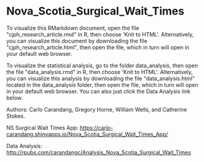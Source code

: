 # Nova_Scotia_Surgical_Wait_Times

To visualize this RMarkdown document, open the file "cjph_research_article.rmd" in R, then choose 'Knit to HTML'. Alternatively, you can visualize this document by downloading the file "cjph_research_article.html", then open the file, which in turn will open in your default web browser.

To visualize the statistical analysis, go to the folder data_analysis, then open the file "data_analysis.rmd" in R, then choose 'Knit to HTML'. Alternatively, you can visualize this analysis by downloading the file "data_analysis.html" located in the data_analysis folder, then open the file, which in turn will open in your default web browser. You can also just click the Data Analysis link below.

Authors: Carlo Carandang, Gregory Horne, William Wells, and Catherine Stokes.

NS Surgical Wait Times App: https://carlo-carandang.shinyapps.io/Nova_Scotia_Surgical_Wait_Times_App/

Data Analysis: http://rpubs.com/carandangc/Analysis_Nova_Scotia_Surgical_Wait_Times
